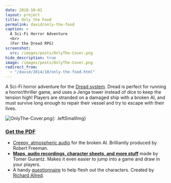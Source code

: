 ```yaml
---
date: 2018-10-01
layout: project
title: Only the Food
permalink: david/only-the-food
caption: >
  A Sci-Fi Horror Adventure
  <br>
  (For the Dread RPG)
screenshot:
  src: /images/posts/OnlyThe-Cover.png
hide_description: true
image: /images/posts/OnlyThe-Cover.png
redirect_from:
  - "/david/2014/10/only-the-food.html"
---
```

A Sci-Fi horror adventure for the [Dread system](/david/extremely-interesting-role-playing-games#dread). Dread is perfect for running a horror/thriller game, and uses a Jenga tower instead of dice to keep the tension high! Players are stranded on a damaged ship with a broken AI, and must survive long enough to repair their vessel and try to escape with their lives.

![OnlyThe-Cover.png]({{site.url}}/images/posts/OnlyThe-Cover.png){: .leftSmallImg}

<div class="row">
  <div class="col-md-6 col-12 tightSpacing buttonWrapper">
<a class="btn wyrd-btn" href="https://gum.co/ivYRx" target="_blank"><h3>Get the PDF</h3></a>
</div>
</div>



 * [Creepy, atmospheric audio](https://drive.google.com/open?id=1VmqucXbk79hvqvR7vnnFC15Bs8aC5JMS) for the broken AI. Brilliantly produced by Robert Freeman.
 * [**Maps, audio recordings, character sheets, and more stuff**](http://www.supernovembergames.com/tomes-of-tomes/2016/10/1/dread-only-the-food-and-aliens) made by Tomer Gurantz. Makes it even easier to jump into a game and draw in your players.
 * A handy [questionnaire](https://drive.google.com/file/d/0B0kJHmPZ9hLOMVlYWmtWSV9BcUk/view) to help flesh out the characters. Created by [Richard Allred](https://plus.google.com/u/0/110758153649579874722/posts).
